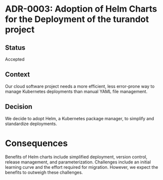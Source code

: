 # ADR-0003: Adoption of Helm Charts for the Deployment of the turandot project

## Status

Accepted

## Context

Our cloud software project needs a more efficient, less error-prone way to manage Kubernetes deployments than manual YAML file management.

## Decision

We decide to adopt Helm, a Kubernetes package manager, to simplify and standardize deployments.

# Consequences
Benefits of Helm charts include simplified deployment, version control, release management, and parameterization. Challenges include an initial learning curve and the effort required for migration. However, we expect the benefits to outweigh these challenges.